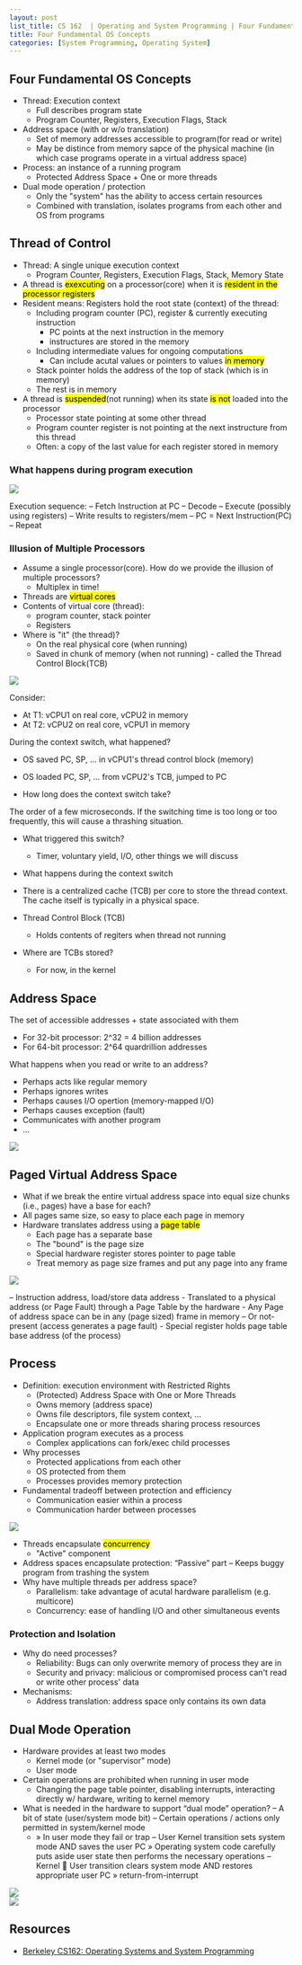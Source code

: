 ```yaml
---
layout: post
list_title: CS 162  | Operating and System Programming | Four Fundamental OS Concepts
title: Four Fundamental OS Concepts
categories: [System Programming, Operating System]
---
```


## Four Fundamental OS Concepts

- Thread: Execution context
    - Full describes program state
    - Program Counter, Registers, Execution Flags, Stack
- Address space (with or w/o translation)
    - Set of memory addresses accessible to program(for read or write)
    - May be distince from memory sapce of the physical machine (in which case programs operate in a virtual address space)
- Process: an instance of a running program
    - Protected Address Space + One or more threads
- Dual mode operation / protection
    - Only the "system" has the ability to access certain resources
    - Combined with translation, isolates programs from each other and OS from programs

## Thread of Control

- Thread: A single unique execution context
    - Program Counter, Registers, Execution Flags, Stack, Memory State
- A thread is <mark>exexcuting</mark> on a processor(core) when it is <mark>resident in the processor registers
- Resident means: Registers hold the root state (context) of the thread:
    - Including program counter (PC), register & currently executing instruction
        - PC points at the next instruction in the memory
        - instructures are stored in the memory
    - Including intermediate values for ongoing computations
        - Can include acutal values or pointers to values <mark>in memory</mark>
    - Stack pointer holds the address of the top of stack (which is in memory)
    - The rest is in memory
- A thread is <mark>suspended</mark>(not running) when its state <mark>is not</mark> loaded into the processor
    - Processor state pointing at some other thread
    - Program counter register is not pointing at the next instructure from this thread
    - Often: a copy of the last value for each register stored in memory

### What happens during program execution

<img class="md-img-center" src="{{site.baseurl}}/assets/images/2020/01/os-02-01.png">

Execution sequence:
– Fetch Instruction at PC
– Decode
– Execute (possibly using registers)
– Write results to registers/mem
– PC = Next Instruction(PC)
– Repeat

### Illusion of Multiple Processors

- Assume a single processor(core). How do we provide the illusion of multiple processors?
    - Multiplex in time!
- Threads are <mark>virtual cores</mark>
- Contents of virtual core (thread):
    - program counter, stack pointer
    - Registers
- Where is "it" (the thread)?
    - On the real physical core (when running)
    - Saved in chunk of memory (when not running) - called the Thread Control Block(TCB)

<img class="md-img-center" src="{{site.baseurl}}/assets/images/2020/01/os-02-02.png">

Consider:

- At T1: vCPU1 on real core, vCPU2 in memory
- At T2: vCPU2 on real core, vCPU1 in memory

During the context switch, what happened?

- OS saved PC, SP, ... in vCPU1's thread control block (memory)
- OS loaded PC, SP, ... from vCPU2's TCB, jumped to PC

- How long does the context switch take?

The order of a few microseconds. If the switching time is too long or too frequently, this will cause a thrashing situation.

- What triggered this switch?
    - Timer, voluntary yield, I/O, other things we will discuss

- What happens during the context switch

- There is a centralized cache (TCB) per core to store the thread context. The cache itself is typically in a physical space.
- Thread Control Block (TCB)
    - Holds contents of regiters when thread not running
- Where are TCBs stored?
    - For now, in the kernel
    
## Address Space

The set of accessible addresses + state associated with them

- For 32-bit processor: 2^32 = 4 billion addresses
- For 64-bit processor: 2^64 quardrillion addresses

What happens when you read or write to an address?
- Perhaps acts like regular memory
- Perhaps ignores writes
- Perhaps causes I/O opertion (memory-mapped I/O)
- Perhaps causes exception (fault)
- Communicates with another program
- ...

<img class="md-img-center" src="{{site.baseurl}}/assets/images/2020/01/os-02-03.png">


## Paged Virtual Address Space

- What if we break the entire virtual address space into equal size chunks (i.e., pages) have a base for each?
- All pages same size, so easy to place each page in memory
- Hardware translates address using a <mark>page table</mark>
    - Each page has a separate base
    - The "bound" is the page size
    - Special hardware register stores pointer to page table
    - Treat memory as page size frames and put any page into any frame

<img class="md-img-center" src="{{site.baseurl}}/assets/images/2020/01/os-02-04.png">


– Instruction address, load/store data address
    - Translated to a physical address (or Page Fault) through a Page Table by the hardware
    - Any Page of address space can be in any (page sized) frame in
memory
    – Or not-present (access generates a page fault)
    - Special register holds page table base address (of the process)

## Process

- Definition: execution environment with Restricted Rights
    - (Protected) Address Space with <makr>One or More Threads</makr>
    - Owns memory (address space)
    - Owns file descriptors, file system context, ...
    - Encapsulate one or more threads sharing process resources
- Application program executes as a process
    - Complex applications can fork/exec child processes
- Why processes
    - Protected applications from each other
    - OS protected from them
    - Processes provides memory protection
- Fundamental tradeoff between protection and efficiency
    - Communication easier within a process
    - Communication harder between processes

<img class="md-img-center" src="{{site.baseurl}}/assets/images/2020/01/os-02-05.png">

- Threads encapsulate <mark>concurrency</mark> 
    - "Active" component
- Address spaces encapsulate protection: “Passive” part
    – Keeps buggy program from trashing the system
- Why have multiple threads per address space?
    - Parallelism: take advantage of acutal hardware parallelism (e.g. multicore)
    - Concurrency: ease of handling I/O and other simultaneous events

### Protection and Isolation

- Why do need processes?
    - Reliability: Bugs can only overwrite memory of process they are in
    - Security and privacy: malicious or compromised process can't read or write other process' data
- Mechanisms:
    - Address translation: address space only contains its own data

## Dual Mode Operation

- Hardware provides at least two modes
    - Kernel mode (or "supervisor" mode)
    - User mode
- Certain operations are prohibited when running in user mode
    - Changing the page table pointer, disabling interrupts, interacting directly w/ hardware, writing to kernel memory
- What is needed in the hardware to support “dual mode” operation?
    – A bit of state (user/system mode bit)
– Certain operations / actions only permitted in system/kernel mode
    - » In user mode they fail or trap
– User Kernel transition sets system mode AND saves the user PC
» Operating system code carefully puts aside user state then performs
the necessary operations
– Kernel  User transition clears system mode AND restores
appropriate user PC
» return-from-interrupt

<div class="md-flex-h md-flex-no-wrap">
<div><img src="{{site.baseurl}}/assets/images/2020/01/os-02-06.png"></div>
<div><img src="{{site.baseurl}}/assets/images/2020/01/os-02-07.png"></div>
</div>


## Resources

- [Berkeley CS162: Operating Systems and System Programming](https://www.youtube.com/watch?v=4FpG1DcvHzc&list=PLF2K2xZjNEf97A_uBCwEl61sdxWVP7VWC)